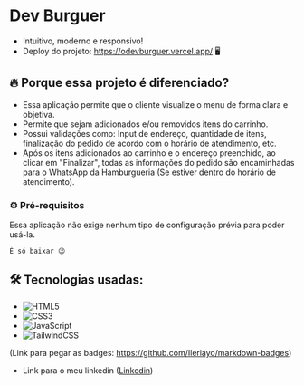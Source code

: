 # Dev Burguer

* Intuitivo, moderno e responsivo!
* Deploy do projeto: https://odevburguer.vercel.app/ 🖥️

## 🔥 Porque essa projeto é diferenciado?

* Essa aplicação permite que o cliente visualize o menu de forma clara e objetiva.
* Permite que sejam adicionados e/ou removidos itens do carrinho.
* Possui validações como: Input de endereço, quantidade de itens, finalização do pedido de acordo com o horário de atendimento, etc.
* Após os itens adicionados ao carrinho e o endereço preenchido, ao clicar em "Finalizar", todas as informações do pedido são encaminhadas  para o WhatsApp da Hamburgueria (Se estiver dentro do horário de atendimento).

### ⚙️ Pré-requisitos

Essa aplicação não exige nenhum tipo de configuração prévia para poder usá-la.

```
É só baixar 😉
```
## 🛠️ Tecnologias usadas:

* ![HTML5](https://img.shields.io/badge/html5-%23E34F26.svg?style=for-the-badge&logo=html5&logoColor=white)
* ![CSS3](https://img.shields.io/badge/css3-%231572B6.svg?style=for-the-badge&logo=css3&logoColor=white)
* ![JavaScript](https://img.shields.io/badge/javascript-%23323330.svg?style=for-the-badge&logo=javascript&logoColor=%23F7DF1E)
* ![TailwindCSS](https://img.shields.io/badge/tailwindcss-%2338B2AC.svg?style=for-the-badge&logo=tailwind-css&logoColor=white)

(Link para pegar as badges: https://github.com/Ileriayo/markdown-badges)

* Link para o meu linkedin ([Linkedin](https://www.linkedin.com/in/gabriel-l-775abb103/))
